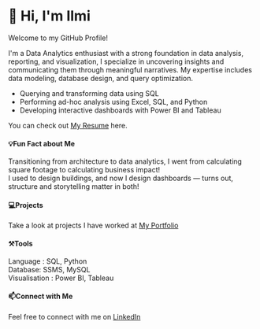 # 👋 Hi, I'm Ilmi

Welcome to my GitHub Profile! 

I'm a Data Analytics enthusiast with a strong foundation in data analysis, reporting, and visualization, I specialize in uncovering insights and communicating them through meaningful narratives. My expertise includes data modeling, database design, and query optimization.

- Querying and transforming data using SQL  
- Performing ad-hoc analysis using Excel, SQL, and Python  
- Developing interactive dashboards with Power BI and Tableau  

You can check out [My Resume](https://github.com/ilmibilquish/Resume) here.  
  
#### 💡Fun Fact about Me
Transitioning from architecture to data analytics, I went from calculating square footage to calculating business impact!  
I used to design buildings, and now I design dashboards — turns out, structure and storytelling matter in both!

#### 💻Projects
Take a look at projects I have worked at [My Portfolio](https://github.com/ilmibilquish/Portfolio-Guide)

#### ⚒️Tools
Language : SQL, Python  
Database: SSMS, MySQL  
Visualisation  : Power BI, Tableau  

#### 📫Connect with Me
Feel free to connect with me on [LinkedIn](https://www.linkedin.com/in/ilmi-bilquish/)
